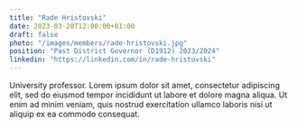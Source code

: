 ```yaml
---
title: "Rade Hristovski"
date: 2023-03-20T12:00:00+01:00
draft: false
photo: "/images/members/rade-hristovski.jpg"
position: "Past District Governor (D1912) 2023/2024"
linkedin: "https://linkedin.com/in/rade-hristovski"
---
```


University professor. Lorem ipsum dolor sit amet, consectetur adipiscing elit, sed do eiusmod tempor incididunt ut labore et dolore magna aliqua. Ut enim ad minim veniam, quis nostrud exercitation ullamco laboris nisi ut aliquip ex ea commodo consequat.